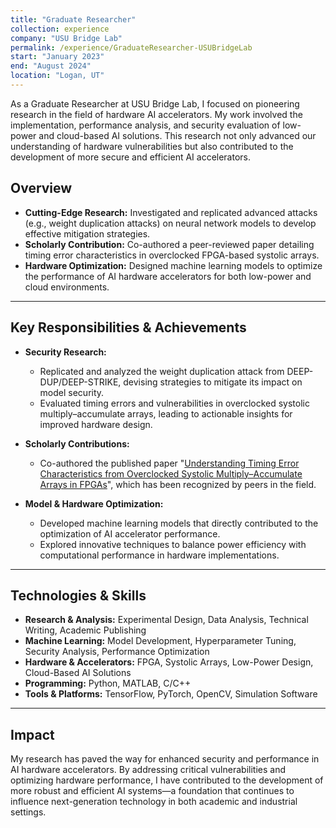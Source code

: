 ```yaml
---
title: "Graduate Researcher"
collection: experience
company: "USU Bridge Lab"
permalink: /experience/GraduateResearcher-USUBridgeLab
start: "January 2023"
end: "August 2024"
location: "Logan, UT"
---
```


As a Graduate Researcher at USU Bridge Lab, I focused on pioneering research in the field of hardware AI accelerators. My work involved the implementation, performance analysis, and security evaluation of low-power and cloud-based AI solutions. This research not only advanced our understanding of hardware vulnerabilities but also contributed to the development of more secure and efficient AI accelerators.

## Overview

- **Cutting-Edge Research:** Investigated and replicated advanced attacks (e.g., weight duplication attacks) on neural network models to develop effective mitigation strategies.
- **Scholarly Contribution:** Co-authored a peer-reviewed paper detailing timing error characteristics in overclocked FPGA-based systolic arrays.
- **Hardware Optimization:** Designed machine learning models to optimize the performance of AI hardware accelerators for both low-power and cloud environments.

---

## Key Responsibilities & Achievements

- **Security Research:**
  - Replicated and analyzed the weight duplication attack from DEEP-DUP/DEEP-STRIKE, devising strategies to mitigate its impact on model security.
  - Evaluated timing errors and vulnerabilities in overclocked systolic multiply–accumulate arrays, leading to actionable insights for improved hardware design.

- **Scholarly Contributions:**
  - Co-authored the published paper "[Understanding Timing Error Characteristics from Overclocked Systolic Multiply–Accumulate Arrays in FPGAs](https://www.mdpi.com/2079-9268/14/1/4)", which has been recognized by peers in the field.
  
- **Model & Hardware Optimization:**
  - Developed machine learning models that directly contributed to the optimization of AI accelerator performance.
  - Explored innovative techniques to balance power efficiency with computational performance in hardware implementations.

---

## Technologies & Skills

- **Research & Analysis:** Experimental Design, Data Analysis, Technical Writing, Academic Publishing  
- **Machine Learning:** Model Development, Hyperparameter Tuning, Security Analysis, Performance Optimization  
- **Hardware & Accelerators:** FPGA, Systolic Arrays, Low-Power Design, Cloud-Based AI Solutions  
- **Programming:** Python, MATLAB, C/C++  
- **Tools & Platforms:** TensorFlow, PyTorch, OpenCV, Simulation Software

---

## Impact

My research has paved the way for enhanced security and performance in AI hardware accelerators. By addressing critical vulnerabilities and optimizing hardware performance, I have contributed to the development of more robust and efficient AI systems—a foundation that continues to influence next-generation technology in both academic and industrial settings.
